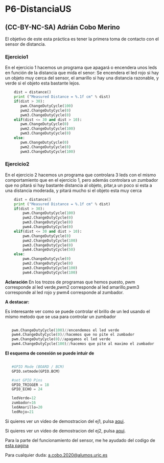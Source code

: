 # P6-DistanciaUS

## (CC-BY-NC-SA) Adrián Cobo Merino

El objetivo de este esta práctica es tener la primera toma de contacto con el sensor de distancia.

### Ejercicio1

En el ejercicio 1 hacemos un programa que apagará o encendera unos leds en función de la distancia que mida el senor: Se encendera el led 
rojo si hay un objeto muy cerca del sensor, el amarillo si hay una distancia razonable, y verde si el objeto esta bastante lejos.

```python
    dist = distance()
    print ("Measured Distance = %.1f cm" % dist)
    if(dist > 30):
       pwm.ChangeDutyCycle(100)
       pwm2.ChangeDutyCycle(0)
       pwm3.ChangeDutyCycle(0)
    elif(dist <= 30 and dist > 10):
       pwm.ChangeDutyCycle(0)
       pwm2.ChangeDutyCycle(100)
       pwm3.ChangeDutyCycle(0)
    else:
       pwm.ChangeDutyCycle(0)
       pwm2.ChangeDutyCycle(0)
       pwm3.ChangeDutyCycle(100)
```

### Ejercicio2

En el ejercicio 2 hacemos un programa que controlara 3 leds con el mismo comportamiento que en el ejercicio 1, pero además controlara un
zumbador que no pitará si hay bastante distancia al objeto, pitar,a un poco si esta a una distancia moderada, y pitará mucho si el objeto
esta muy cerca 

```python
    dist = distance()
    print ("Measured Distance = %.1f cm" % dist)
    if(dist > 30):
        pwm.ChangeDutyCycle(100)
        pwm2.ChangeDutyCycle(0)
        pwm3.ChangeDutyCycle(0)
        pwm4.ChangeDutyCycle(0)
    elif(dist <= 30 and dist > 10):
        pwm.ChangeDutyCycle(0)
        pwm2.ChangeDutyCycle(100)
        pwm3.ChangeDutyCycle(0)
        pwm4.ChangeDutyCycle(50)
    else:
        pwm.ChangeDutyCycle(0)
        pwm2.ChangeDutyCycle(0)
        pwm3.ChangeDutyCycle(100)
        pwm4.ChangeDutyCycle(100)
```
**Aclaración**
En los trozos de programas que hemos puesto, pwm corresponde al led verde,pwm2 corresponde al led amarillo,pwm3 corresponde al led rojo y
pwm4 corresponde al zumbador.

**A destacar:**

Es interesante ver como se puede controlar el brillo de un led usando el mismo metodo que se usa para controlar un zumbador

```python
   
   pwm.ChangeDutyCycle(100)//encendemos el led verde
   pwm4.ChangeDutyCycle(0)//hacemos que no pite el zumbador
   pwm.ChangeDutyCycle(0)//apagamos el led verde
   pwm4.ChangeDutyCycle(100)//hacemos que pite al maximo el zumbador
```

**El esquema de conexión se puede intuir de**

```python
   
   #GPIO Mode (BOARD / BCM)
   GPIO.setmode(GPIO.BCM)

   #set GPIO Pins
   GPIO_TRIGGER = 18
   GPIO_ECHO = 24

   ledVerde=12
   zumbador=16
   ledAmarillo=20
   ledRojo=21
```

Si quieres ver un video de demostracion del ej1, pulsa [aqui](https://drive.google.com/file/d/1LNC3v44mUW_4co6VeOfFKkEQ0VkQVgdz/view?usp=sharing).

Si quieres ver un video de demostracion del ej2, pulsa [aqui](https://drive.google.com/file/d/13HE9hiigJC6TBC2GDbPAyeLynDoZgk1s/view?usp=sharing).

Para la parte del funcionamiento del sensor, me he ayudado del codigo de [esta pagina](https://tutorials-raspberrypi.com/raspberry-pi-ultrasonic-sensor-hc-sr04/)

Para cualquier duda: <a.cobo.2020@alumos.urjc.es>
